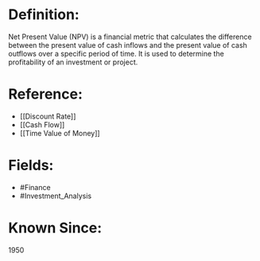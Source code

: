 

# Definition:
Net Present Value (NPV) is a financial metric that calculates the difference between the present value of cash inflows and the present value of cash outflows over a specific period of time. It is used to determine the profitability of an investment or project.

# Reference:
- [[Discount Rate]]
- [[Cash Flow]]
- [[Time Value of Money]]

# Fields: 
- #Finance
- #Investment_Analysis

# Known Since:
1950

